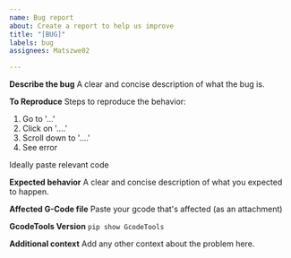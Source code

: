 ```yaml
---
name: Bug report
about: Create a report to help us improve
title: "[BUG]"
labels: bug
assignees: Matszwe02

---
```


**Describe the bug**
A clear and concise description of what the bug is.

**To Reproduce**
Steps to reproduce the behavior:
1. Go to '...'
2. Click on '....'
3. Scroll down to '....'
4. See error

Ideally paste relevant code

**Expected behavior**
A clear and concise description of what you expected to happen.

**Affected G-Code file**
Paste your gcode that's affected (as an attachment)

**GcodeTools Version**
`pip show GcodeTools`

**Additional context**
Add any other context about the problem here.
